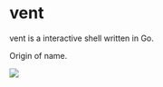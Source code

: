 # vent

vent is a interactive shell written in Go.

Origin of name.

[![](https://img.youtube.com/vi/lVo1wIzUS1E/0.jpg)](https://www.youtube.com/watch?v=lVo1wIzUS1E)
